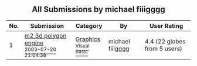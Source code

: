 ﻿<div align="center">

## All Submissions by michael fiiigggg

</div>

No.  | Submission | Category | By   | User Rating
---- | ---------- | -------- | ---- | -----------
1 | [m2 3d polygon engine<br /><sup>2003-07-20 21:04:38</sup>](https://github.com/Planet-Source-Code/michael-fiiigggg-m2-3d-polygon-engine__1-47068) | [Graphics<br /><sup>Visual Basic</sup>](../ByCategory/graphics__1-46.md) | michael fiiigggg | 4.4 (22 globes from 5 users)
